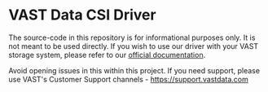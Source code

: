 # VAST Data CSI Driver

The source-code in this repository is for informational purposes only. It is not meant to be used directly.
If you wish to use our driver with your VAST storage system, please refer to our [official documentation](https://support.vastdata.com/s/topic/0TOV40000000TwTOAU/vast-csi-driver-23-administrators-guide).

Avoid opening issues in this within this project.
If you need support, please use VAST's Customer Support channels - https://support.vastdata.com
